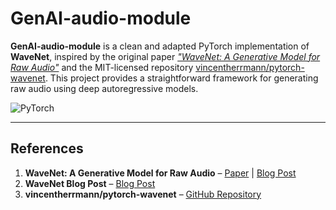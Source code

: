 # GenAI-audio-module

**GenAI-audio-module** is a clean and adapted PyTorch implementation of **WaveNet**, inspired by the original paper *["WaveNet: A Generative Model for Raw Audio"](https://arxiv.org/abs/1609.03499)* and the MIT-licensed repository [vincentherrmann/pytorch-wavenet](https://github.com/vincentherrmann/pytorch-wavenet). This project provides a straightforward framework for generating raw audio using deep autoregressive models.


![PyTorch](https://img.shields.io/badge/PyTorch-%23EE4C2C.svg?style=for-the-badge&logo=pytorch&logoColor=white)

---

## References

1. **WaveNet: A Generative Model for Raw Audio** – [Paper](https://arxiv.org/abs/1609.03499) | [Blog Post](https://deepmind.google/discover/blog/wavenet-a-generative-model-for-raw-audio/)  
2. **WaveNet Blog Post** – [Blog Post](https://deepmind.google/discover/blog/wavenet-a-generative-model-for-raw-audio/)  
3. **vincentherrmann/pytorch-wavenet** – [GitHub Repository](https://github.com/vincentherrmann/pytorch-wavenet)
